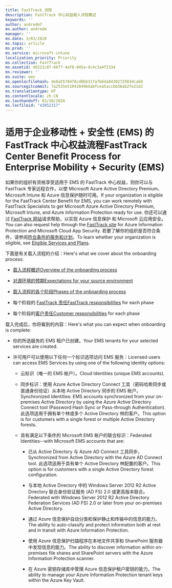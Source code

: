 ```yaml
---
title: FastTrack 流程
description: FastTrack 中心权益载入流程概述
keywords: ''
author: andredm7
ms.author: andredm
manager: ''
ms.date: 3/03/2020
ms.topic: article
ms.prod: ''
ms.service: microsoft-intune
localization_priority: Priority
ms.collection: FastTrack
ms.assetid: dd221c87-6bf7-4af8-845a-dc4c3a4f2334
ms.reviewer: ''
ms.suite: ems
ms.openlocfilehash: de8a5570478cd0b6317a7b6da8430272983dca68
ms.sourcegitcommit: 7a2535e510420496dabfcea5accbb36ab2fe21d2
ms.translationtype: HT
ms.contentlocale: zh-CN
ms.lasthandoff: 03/30/2020
ms.locfileid: "43052317"
---
```

# <a name="fasttrack-center-benefit-process-for-enterprise-mobility--security-ems"></a><span data-ttu-id="18314-103">适用于企业移动性 + 安全性 (EMS) 的 FastTrack 中心权益流程</span><span class="sxs-lookup"><span data-stu-id="18314-103">FastTrack Center Benefit Process for Enterprise Mobility + Security (EMS)</span></span>
<span data-ttu-id="18314-104">如果你的组织有资格享受适用于 EMS 的 FastTrack 中心权益，则你可以与 FastTrack 专家远程合作，以使 Microsoft Azure Active Directory Premium、Microsoft Intune 和 Azure 信息保护随时可用。</span><span class="sxs-lookup"><span data-stu-id="18314-104">If your organization is eligible for the FastTrack Center Benefit for EMS, you can work remotely with FastTrack Specialists to get Microsoft Azure Active Directory Premium, Microsoft Intune, and Azure Information Protection ready for use.</span></span> <span data-ttu-id="18314-105">你还可以通过 [FastTrack 网站](https://www.microsoft.com/fasttrack/microsoft-365/ems)请求帮助，以实现 Azure 信息保护 和 Microsoft 云应用安全。</span><span class="sxs-lookup"><span data-stu-id="18314-105">You can also request help through the [FastTrack site](https://www.microsoft.com/fasttrack/microsoft-365/ems) for Azure Information Protection and Microsoft Cloud App Security.</span></span> <span data-ttu-id="18314-106">若要了解你的组织是否符合条件，请参阅[符合条件的服务和计划](M365-eligible-services-and-plans.md)。</span><span class="sxs-lookup"><span data-stu-id="18314-106">To learn whether your organization is eligible, see [Eligible Services and Plans](M365-eligible-services-and-plans.md).</span></span>


<span data-ttu-id="18314-107">下面是有关载入流程的介绍：</span><span class="sxs-lookup"><span data-stu-id="18314-107">Here's what we cover about the onboarding process:</span></span>

-   [<span data-ttu-id="18314-108">载入流程概述</span><span class="sxs-lookup"><span data-stu-id="18314-108">Overview of the onboarding process</span></span>](EMS-fasttrack-benefit-overview.md)

-   [<span data-ttu-id="18314-109">对源环境的预期</span><span class="sxs-lookup"><span data-stu-id="18314-109">Expectations for your source environment</span></span>](EMS-source-environment-expectations.md)

-   [<span data-ttu-id="18314-110">载入流程的各个阶段</span><span class="sxs-lookup"><span data-stu-id="18314-110">Phases of the onboarding process</span></span>](EMS-onboarding-phases.md)

-   <span data-ttu-id="18314-111">每个阶段的 [FastTrack 责任](EMS-fasttrack-responsibilities.md)</span><span class="sxs-lookup"><span data-stu-id="18314-111">[FastTrack responsibilities](EMS-fasttrack-responsibilities.md) for each phase</span></span>

-   <span data-ttu-id="18314-112">每个阶段的[客户责任](EMS-your-responsibilities.md)</span><span class="sxs-lookup"><span data-stu-id="18314-112">[Customer responsibilities](EMS-your-responsibilities.md) for each phase</span></span>

<span data-ttu-id="18314-113">载入完成后，你将看到的内容：</span><span class="sxs-lookup"><span data-stu-id="18314-113">Here's what you can expect when onboarding is complete:</span></span>

-   <span data-ttu-id="18314-114">你的所选服务的 EMS 租户已创建。</span><span class="sxs-lookup"><span data-stu-id="18314-114">Your EMS tenants for your selected services are created.</span></span>

-   <span data-ttu-id="18314-115">许可用户可以使用以下任何一个标识选项访问 EMS 服务：</span><span class="sxs-lookup"><span data-stu-id="18314-115">Licensed users can access EMS Services by using one of the following identity options:</span></span>

    -   <span data-ttu-id="18314-116">云标识（唯一的 EMS 帐户）。</span><span class="sxs-lookup"><span data-stu-id="18314-116">Cloud Identities (unique EMS accounts).</span></span>

    -   <span data-ttu-id="18314-117">同步标识：使用 Azure Active Directory Connect 工具（密码哈希同步或直通身份验证）从本地 Active Directory 同步的 EMS 帐户。</span><span class="sxs-lookup"><span data-stu-id="18314-117">Synchronized Identities: EMS accounts synchronized from your on-premises Active Directory by using the Azure Active Directory Connect tool (Password Hash Sync or Pass-through Authentication).</span></span> <span data-ttu-id="18314-118">此选项适用于拥有单个林或多个 Active Directory 林的客户。</span><span class="sxs-lookup"><span data-stu-id="18314-118">This option is for customers with a single forest or multiple Active Directory forests.</span></span>

    -   <span data-ttu-id="18314-119">具有满足以下条件的 Microsoft EMS 帐户的联合标识：</span><span class="sxs-lookup"><span data-stu-id="18314-119">Federated Identities--with Microsoft EMS accounts that are:</span></span>

        -   <span data-ttu-id="18314-120">已从 Active Directory 与 Azure AD Connect 工具同步。</span><span class="sxs-lookup"><span data-stu-id="18314-120">Synchronized from Active Directory with the Azure AD Connect tool.</span></span> <span data-ttu-id="18314-121">此选项适用于具有单个 Active Directory 林配置的客户。</span><span class="sxs-lookup"><span data-stu-id="18314-121">This option is for customers with a single Active Directory forest configuration.</span></span>

        -   <span data-ttu-id="18314-122">与本地 Active Directory 中的 Windows Server 2012 R2 Active Directory 联合身份验证服务 (AD FS) 2.0 或更高版本联合。</span><span class="sxs-lookup"><span data-stu-id="18314-122">Federated with Windows Server 2012 R2 Active Directory Federation Services (AD FS) 2.0 or later from your on-premises Active Directory.</span></span>

        -   <span data-ttu-id="18314-123">通过 Azure 信息保护自动分类和保护静止和传输中的信息的能力。</span><span class="sxs-lookup"><span data-stu-id="18314-123">The ability to auto-classify and protect information both at rest and in transit with Azure Information Protection.</span></span> 

        -   <span data-ttu-id="18314-124">使用 Azure 信息保护扫描程序在本地文件共享和 SharePoint 服务器中发现信息的能力。</span><span class="sxs-lookup"><span data-stu-id="18314-124">The ability to discover information within on-premises file shares and SharePoint servers with the Azure Information Protection scanner.</span></span> 

        -   <span data-ttu-id="18314-125">在 Azure 密钥存储库中管理 Azure 信息保护租户密钥的能力。</span><span class="sxs-lookup"><span data-stu-id="18314-125">The ability to manage your Azure Information Protection tenant keys within the Azure Key Vault.</span></span> 

